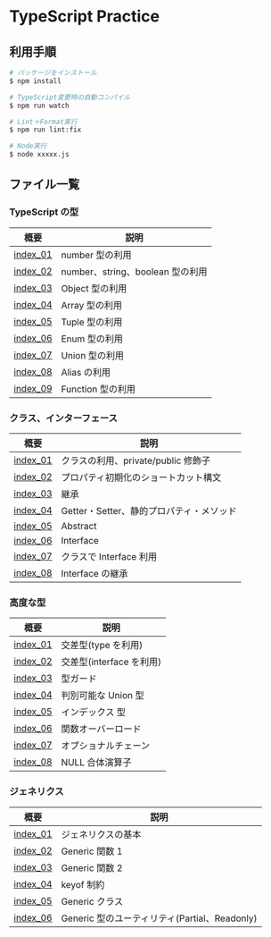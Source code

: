 # TypeScript Practice

## 利用手順

```bash
# パッケージをインストール
$ npm install

# TypeScript変更時の自動コンパイル
$ npm run watch

# Lint＋Format実行
$ npm run lint:fix

# Node実行
$ node xxxxx.js
```

## ファイル一覧

### TypeScript の型

| 概要                                  | 説明                             |
| ------------------------------------- | -------------------------------- |
| [index_01](/src/section2/index_01.ts) | number 型の利用                  |
| [index_02](/src/section2/index_02.ts) | number、string、boolean 型の利用 |
| [index_03](/src/section2/index_03.ts) | Object 型の利用                  |
| [index_04](/src/section2/index_04.ts) | Array 型の利用                   |
| [index_05](/src/section2/index_05.ts) | Tuple 型の利用                   |
| [index_06](/src/section2/index_06.ts) | Enum 型の利用                    |
| [index_07](/src/section2/index_07.ts) | Union 型の利用                   |
| [index_08](/src/section2/index_08.ts) | Alias の利用                     |
| [index_09](/src/section2/index_09.ts) | Function 型の利用                |

### クラス、インターフェース

| 概要                                  | 説明                                     |
| ------------------------------------- | ---------------------------------------- |
| [index_01](/src/section4/index_01.ts) | クラスの利用、private/public 修飾子      |
| [index_02](/src/section4/index_02.ts) | プロパティ初期化のショートカット構文     |
| [index_03](/src/section4/index_03.ts) | 継承                                     |
| [index_04](/src/section4/index_04.ts) | Getter・Setter、静的プロパティ・メソッド |
| [index_05](/src/section4/index_05.ts) | Abstract                                 |
| [index_06](/src/section4/index_06.ts) | Interface                                |
| [index_07](/src/section4/index_07.ts) | クラスで Interface 利用                  |
| [index_08](/src/section4/index_08.ts) | Interface の継承                         |

### 高度な型

| 概要                                  | 説明                     |
| ------------------------------------- | ------------------------ |
| [index_01](/src/section5/index_01.ts) | 交差型(type を利用)      |
| [index_02](/src/section5/index_02.ts) | 交差型(interface を利用) |
| [index_03](/src/section5/index_03.ts) | 型ガード                 |
| [index_04](/src/section5/index_04.ts) | 判別可能な Union 型      |
| [index_05](/src/section5/index_05.ts) | インデックス 型          |
| [index_06](/src/section5/index_06.ts) | 関数オーバーロード       |
| [index_07](/src/section5/index_07.ts) | オプショナルチェーン     |
| [index_08](/src/section5/index_08.ts) | NULL 合体演算子          |

### ジェネリクス

| 概要                                  | 説明                                          |
| ------------------------------------- | --------------------------------------------- |
| [index_01](/src/section6/index_01.ts) | ジェネリクスの基本                            |
| [index_02](/src/section6/index_02.ts) | Generic 関数 1                                |
| [index_03](/src/section6/index_03.ts) | Generic 関数 2                                |
| [index_04](/src/section6/index_04.ts) | keyof 制約                                    |
| [index_05](/src/section6/index_05.ts) | Generic クラス                                |
| [index_06](/src/section6/index_06.ts) | Generic 型のユーティリティ(Partial、Readonly) |
